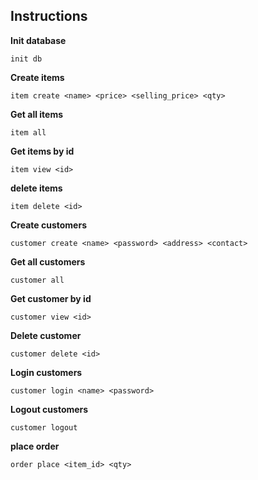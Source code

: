 ## Instructions

**Init database**

    init db

**Create items**

    item create <name> <price> <selling_price> <qty>

**Get all items**

    item all

**Get items by id**

    item view <id>

**delete items**

    item delete <id>

**Create customers**

    customer create <name> <password> <address> <contact>

**Get all customers**

    customer all

**Get customer by id**

    customer view <id>

**Delete customer**

    customer delete <id>

**Login customers**

    customer login <name> <password>

**Logout customers**

    customer logout

**place order**

    order place <item_id> <qty>
